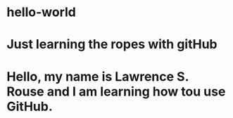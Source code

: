 # hello-world
# Just learning the ropes with gitHub
# Hello, my name is Lawrence S. Rouse and I am learning how tou use GitHub.
